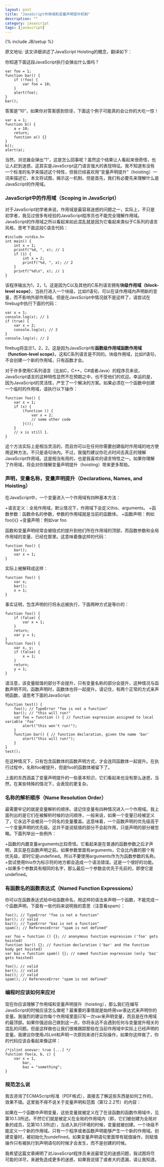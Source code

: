 ```yaml
---
layout: post
title: "JavaScript作用域和变量声明提升机制"
description: ""
category: javascript
tags: [javascript]
---
```

{% include JB/setup %}

原文地址: 
该文详细讲述了JavaScript Hoisting的概念，翻译如下：

你知道下面这段JavaScript执行会弹出什么值吗？

```
var foo = 1;
function bar() {
	if (!foo) {
		var foo = 10;
	}
	alert(foo);
}
bar();
```
<!-- more -->
答案是“10”，如果你对答案感到惊讶，下面这个例子可能真的会让你的大吃一惊！
```
var a = 1;
function b() {
	a = 10;
	return;
	function a() {}
}
b();
alert(a);
```

当然，浏览器会弹出“1”，这是怎么回事呢？虽然这个结果让人看起来很奇怪，也让人赶到迷惑，这其实是JavaScript这门语言强大的表现特征。我不知道有没有一个标准的名字来描述这个特性，但我已经喜欢用“变量声明提升”（hoisting）一词来描述它，本文将试图，揭示这一机制，但是首先，我们有必要先来理解什么是JavaScript的作用域。

### JavaScript中的作用域（Scoping in JavaScript）

对于JavaScript初学者来说，作用域是最容易迷惑的问题之一，实际上，不只是初学者，我见过很多有经验的JavaScript程序员也不能完全理解作用域。JavaScript的作用域之所以看起来如此混乱就是因为它看起来类似于C系列的语言风格，思考下面这段C语言代码：
```
#include <stdio.h>
int main() {
	int x = 1;
	printf("%d, ", x); // 1
	if (1) {
		int x = 2;
		printf("%d, ", x); // 2
	}
	printf("%d\n", x); // 1
}
```

该程序输出为1，2，1。这是因为C以及其他的C系列语言拥有**块级作用域（block-level scope）**，当执行进入一个块级，比如if语句，可以在该作用域内声明新的变量，而不影响外部作用域。但是在JavsScript中情况就不是这样了，请尝试在firebug中执行下面的代码：

```
var x = 1;
console.log(x); // 1
if (true) {
	var x = 2;
	console.log(x); // 2
}
console.log(x); // 2
```

firebug将显示1，2，2。这是因为JavaScript有**函数级作用域函数作用域（function-level scope）**。这和C系列语言是不同的。块级作用域，比如if语句，不会创建一个新的作用域，只有函数才会。

对于许多使用C系列语言（比如C，C++，C#或者Java）的程序员来说，JavaScript语言的这种特性显然不在预期之中，也不受他们的欢迎。幸运的是，因为JavaScript的灵活性，产生了一个解决的方案。如果必须在一个函数中创建一个临时的作用域，请执行以下操作：
```
function foo() {
	var x = 1;
	if (x) {
		(function () {
			var x = 2;
			// some other code
		}());
	}
	// x is still 1.
}
```

这个方法实际上是相当灵活的，而且你可以在任何你需要创建临时作用域的地方使用这种方法，不只是语句块内。不过，我强烈建议你花点时间去真正的理解JavaScript作用域。这是相当有用的，也是我喜欢的语言特性之一。如果你理解了作用域，将会对你理解变量声明提升（hoisting）带来更多帮助。

### 声明，变量名称，变量声明提升（Declarations, Names, and Hoisting）

在JavaScript中，一个变量进入一个作用域有四种基本方法：

+语言定义：全局作用域，默认情况下，作用域下会定义this、arguments。
+函数参数：函数命名的参数，参数的作用域就是当前的函数体。
+函数声明：例如foo(){}
+变量声明：例如var foo

函数和变量声明经常会被隐式的提升到他们所在作用域的顶部，而函数参数和全局作用域的变量，已经在那里。这意味着像这样的代码：
```
function foo() {
	bar();
	var x = 1;
}
```
实际上被解释成这样：
```
function foo() {
	var x;
	bar();
	x = 1;
}
```
事实证明，包含声明的行将永远被执行，下面两种方式是等价的：

```
function foo() {
	if (false) {
		var x = 1;
	}
	return;
	var y = 1;
}
function foo() {
	var x, y;
	if (false) {
		x = 1;
	}
	return;
	y = 1;
}
```
请注意，该变量赋值的部分不会提升，只有变量名称的部分会提升，这种情况与函数声明不同，函数声明时，函数体也将一起提升。请记住，有两个正常的方式来声明函数，请思考下面的JavaScript:
```
function test() {
	foo(); // TypeError "foo is not a function"
	bar(); // "this will run!"
	var foo = function () { // function expression assigned to local variable 'foo'
		alert("this won't run!");
	}
	function bar() { // function declaration, given the name 'bar'
		alert("this will run!");
	}
}
test();
```
在这种情况下，只有包含函数体的函数声明方式，才会连同函数体一起提升。在执行过程中，名称foo被提升，但是foo的函数体被留下了。

上面的东西涵盖了变量声明提升的一些基本知识，它们看起来也没有那么迷惑，当然，在某些特殊的情况下，会表现的更复杂。

### 名称的解析顺序（Name Resolution Order）

最需要牢记的就是变量解析的顺序。请记住变量有四种情况进入一个作用域。我上面列出的是它们在被解析时候的访问顺序，一般来说，如果一个变量已经被定义了，它永远不会被另一个同名的变量覆盖。这意味着，一个函数声明的优先级高于一个变量声明的优先级。这并不是说赋值的部分不会起作用，只是声明的部分被忽略。下面列举出一些例外：

+函数的内置变量arguments比较奇怪。它看起来是在普通的函数参数之后才声明，其实是在函数声明之前。如果参数里面有arguments，它会比内置的那个有优先级，即时它是undefined。所以不要使用arguments作为为函数参数的名称。
+尝试使用this作为标示符的地方都会造成一个语法错误。这是一个很好的功能。
+如果多个参数具有相同的名字，那么最后一个参数会优先于先前的，即使它是undefined。

### 有函数名的函数表达式（Named Function Expressions）

你可以在函数表达式给中给函数命名，用这样的语法来声明一个函数，不能完成一个函数声明，下面有一些代码来说明我的意思（注意看spam）：
```
foo(); // TypeError "foo is not a function"
bar(); // valid
baz(); // TypeError "baz is not a function"
spam(); // ReferenceError "spam is not defined"

var foo = function () {}; // anonymous function expression ('foo' gets hoisted)
function bar() {}; // function declaration ('bar' and the function body get hoisted)
var baz = function spam() {}; // named function expression (only 'baz' gets hoisted)

foo(); // valid
bar(); // valid
baz(); // valid
spam(); // ReferenceError "spam is not defined"
```
### 编程时应该如何来应对

现在你应该理解了作用域和变量声明提升（hoisting），那么我们在编写JavaScript的时候应该怎么做呢？最重要的事情就是始终用var表达式来声明你的变量。我强烈的建议你每个作用域里面只写一次var来声明变量，而且是在作用域的最顶部。如果你强迫自己做到这一点，你将永远不会遇到任何与变量提升相关的混乱的问题。但是这样做也让我们很难跟踪那些在当前作用域中实际上已经声明的变量。我建议你使用JSLint和声明一次原则来进行实际操作，如果你这样做了，你的代码应该会看起来像这样：
```
/*jslint onevar: true [...] */
function foo(a, b, c) {
    var x = 1,
    	bar,
    	baz = "something";
}
```
### 规范怎么说

我去咨询了ECMAScript标准（PDF格式），直接去了解这些东西是如何工作的，效果不错。这里我不得不说关于变量声明和范围（第12.2.2节）的内容：

如果在一个函数中声明变量，这些变量就被定义在了在该函数的函数作用域中，见第10.1.3所述。不然它们就是被定义在全局的作用域内（即，它们被创建为全局对象的成员，见第10.1.3所述），当进入执行环境的时候，变量就被创建。一个块级不能定义一个新的作用域。只有一个程序或者函数声明能够产生一个新的作用域。创建变量时，被初始化为undefined。如果变量声明语句里面带有赋值操作，则赋值操作只有被执行到声明语句的时候才会发生，而不是创建的时候。

我希望这篇文章阐明了对JavaScript程序员来说最常见的迷惑问题，我试图将尽可能的详尽，来避免造成更多的迷惑，如果我说错了或者大的遗漏，请让我知道。